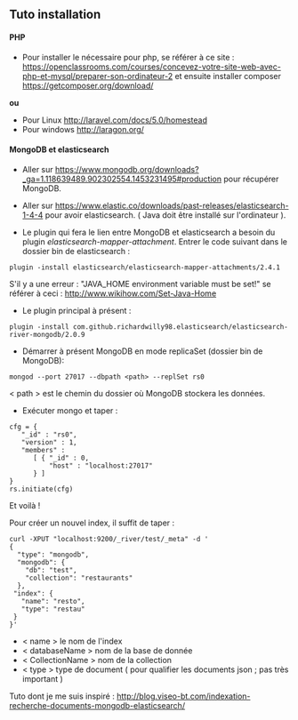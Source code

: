## Tuto installation

#### PHP

 * Pour installer le nécessaire pour php, se référer à ce site :
 https://openclassrooms.com/courses/concevez-votre-site-web-avec-php-et-mysql/preparer-son-ordinateur-2
et ensuite installer composer https://getcomposer.org/download/

 __ou__
 * Pour Linux http://laravel.com/docs/5.0/homestead
 * Pour windows
http://laragon.org/

#### MongoDB et elasticsearch

* Aller sur <https://www.mongodb.org/downloads?_ga=1.118639489.902302554.1453231495#production> pour récupérer MongoDB.

* Aller sur https://www.elastic.co/downloads/past-releases/elasticsearch-1-4-4 pour avoir elasticsearch. ( Java doit être installé sur l'ordinateur ).

* Le plugin qui fera le lien entre MongoDB et elasticsearch a besoin du plugin _elasticsearch-mapper-attachment_. Entrer le code suivant dans le dossier bin de elasticsearch :

```
plugin -install elasticsearch/elasticsearch-mapper-attachments/2.4.1
```
S'il y a une erreur : "JAVA_HOME environment variable must be set!" se référer à ceci : http://www.wikihow.com/Set-Java-Home

 * Le plugin principal à présent :
 ```
 plugin -install com.github.richardwilly98.elasticsearch/elasticsearch-river-mongodb/2.0.9
 ```

 * Démarrer à présent MongoDB en mode replicaSet (dossier bin de MongoDB):
````
mongod --port 27017 --dbpath <path> --replSet rs0
````
< path > est le chemin du dossier où MongoDB stockera les données.

* Exécuter mongo et taper :
````
cfg = {
   "_id" : "rs0",
   "version" : 1,
   "members" :
      [ { "_id" : 0,
          "host" : "localhost:27017"
      } ]
}
rs.initiate(cfg)
````
Et voilà !

Pour créer un nouvel index, il suffit de taper :
````
curl -XPUT "localhost:9200/_river/test/_meta" -d '
{
  "type": "mongodb",
  "mongodb": {
    "db": "test",
    "collection": "restaurants"
  },
 "index": {
   "name": "resto",
   "type": "restau"
 }
}'
````
* < name > le nom de l'index
* < databaseName > nom de la base de donnée
* < CollectionName > nom de la collection
* < type > type de document ( pour qualifier les documents json ; pas très important )

Tuto dont je me suis inspiré : http://blog.viseo-bt.com/indexation-recherche-documents-mongodb-elasticsearch/
